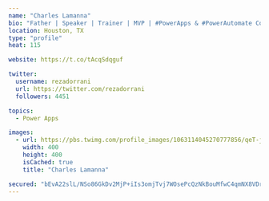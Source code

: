 ```yaml
---
name: "Charles Lamanna"
bio: "Father | Speaker | Trainer | MVP | #PowerApps & #PowerAutomate Community Super User | YouTuber Right-pointing triangle http://youtube.com/c/rezadorrani | Learn - Share - Clockwise rightwards and leftwards open circle arrows"
location: Houston, TX
type: "profile"
heat: 115

website: https://t.co/tAcqSdqguf

twitter:
  username: rezadorrani
  url: https://twitter.com/rezadorrani
  followers: 4451

topics:
  - Power Apps

images:
  - url: https://pbs.twimg.com/profile_images/1063114045270777856/qeT-jpWr_400x400.jpg
    width: 400
    height: 400
    isCached: true
    title: "Charles Lamanna"

secured: "bEvA22slL/NSo86GkDv2MjP+iIs3omjTvj7WOsePcQzNkBouMfwC4qmNX8VDrPWebTVcj8WzTkP8N61qYKBn9xxEG8gb3q0aqGwgMwyk/VMdyoOhkpi2b9G89YBeaxZ56suAcIfCVFuYibpeM1RG3devK7A0ixGuha9xjdtnx6FG2stXcbVp9xl4ZT5lZqs535anh4W6EpEV8QLT8wWEkjVf8yxMpjleIvVVkxQ5k+XnsZWGgrl7A7K0VyuddKzvHkfLfkTnyEi0h9FojNolPXM+msxMwf0tB9xM/gr5Zo5Xgti2NN7r+2M74UgrfJLI3coHLTMzrhxfIeeNkEJFWwdhToElMYfpD0baZKvNucDwPuxjO2GPstID5Lo/ojTUWKZNZH+0Pmt7I85iRr2s8zAxojRhkhh7oN43wdLix6o=;ah62p6YcHfNXAexuJNT22Q=="
---
```


